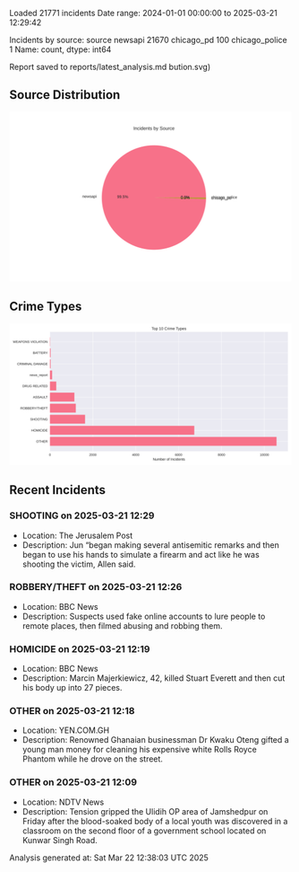 
Loaded 21771 incidents
Date range: 2024-01-01 00:00:00 to 2025-03-21 12:29:42

Incidents by source:
source
newsapi           21670
chicago_pd          100
chicago_police        1
Name: count, dtype: int64

Report saved to reports/latest_analysis.md
bution.svg)

## Source Distribution
![Source Distribution](images/source_distribution.svg)

## Crime Types
![Crime Types](images/crime_types.svg)

## Recent Incidents

### SHOOTING on 2025-03-21 12:29
- Location: The Jerusalem Post
- Description: Jun “began making several antisemitic remarks and then began to use his hands to simulate a firearm and act like he was shooting the victim, Allen said.


### ROBBERY/THEFT on 2025-03-21 12:26
- Location: BBC News
- Description: Suspects used fake online accounts to lure people to remote places, then filmed abusing and robbing them.


### HOMICIDE on 2025-03-21 12:19
- Location: BBC News
- Description: Marcin Majerkiewicz, 42, killed Stuart Everett and then cut his body up into 27 pieces.


### OTHER on 2025-03-21 12:18
- Location: YEN.COM.GH
- Description: Renowned Ghanaian businessman Dr Kwaku Oteng gifted a young man money for cleaning his expensive white Rolls Royce Phantom while he drove on the street.


### OTHER on 2025-03-21 12:09
- Location: NDTV News
- Description: Tension gripped the Ulidih OP area of Jamshedpur on Friday after the blood-soaked body of a local youth was discovered in a classroom on the second floor of a government school located on Kunwar Singh Road.

Analysis generated at: Sat Mar 22 12:38:03 UTC 2025
